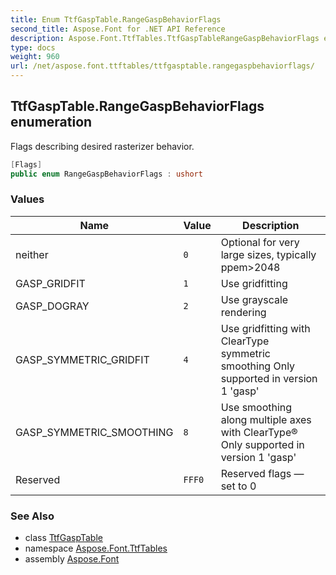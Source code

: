 ```yaml
---
title: Enum TtfGaspTable.RangeGaspBehaviorFlags
second_title: Aspose.Font for .NET API Reference
description: Aspose.Font.TtfTables.TtfGaspTableRangeGaspBehaviorFlags enum. Flags describing desired rasterizer behavior
type: docs
weight: 960
url: /net/aspose.font.ttftables/ttfgasptable.rangegaspbehaviorflags/
---
```

## TtfGaspTable.RangeGaspBehaviorFlags enumeration

Flags describing desired rasterizer behavior.

```csharp
[Flags]
public enum RangeGaspBehaviorFlags : ushort
```

### Values

| Name | Value | Description |
| --- | --- | --- |
| neither | `0` | Optional for very large sizes, typically ppem&gt;2048 |
| GASP_GRIDFIT | `1` | Use gridfitting |
| GASP_DOGRAY | `2` | Use grayscale rendering |
| GASP_SYMMETRIC_GRIDFIT | `4` | Use gridfitting with ClearType symmetric smoothing Only supported in version 1 'gasp' |
| GASP_SYMMETRIC_SMOOTHING | `8` | Use smoothing along multiple axes with ClearType® Only supported in version 1 'gasp' |
| Reserved | `FFF0` | Reserved flags — set to 0 |

### See Also

* class [TtfGaspTable](../ttfgasptable/)
* namespace [Aspose.Font.TtfTables](../../aspose.font.ttftables/)
* assembly [Aspose.Font](../../)


